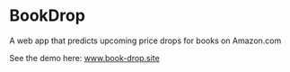 # BookDrop
A web app that predicts upcoming price drops for books on Amazon.com

See the demo here: www.book-drop.site

